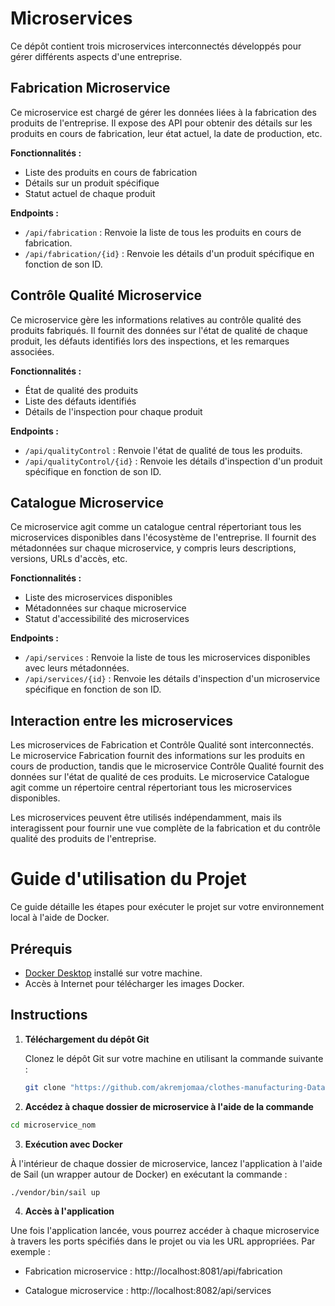 # Microservices

Ce dépôt contient trois microservices interconnectés développés pour gérer différents aspects d'une entreprise.

## Fabrication Microservice

Ce microservice est chargé de gérer les données liées à la fabrication des produits de l'entreprise. Il expose des API pour obtenir des détails sur les produits en cours de fabrication, leur état actuel, la date de production, etc.

**Fonctionnalités :**
- Liste des produits en cours de fabrication
- Détails sur un produit spécifique
- Statut actuel de chaque produit

**Endpoints :**
- `/api/fabrication` : Renvoie la liste de tous les produits en cours de fabrication.
- `/api/fabrication/{id}` : Renvoie les détails d'un produit spécifique en fonction de son ID.

## Contrôle Qualité Microservice

Ce microservice gère les informations relatives au contrôle qualité des produits fabriqués. Il fournit des données sur l'état de qualité de chaque produit, les défauts identifiés lors des inspections, et les remarques associées.

**Fonctionnalités :**
- État de qualité des produits
- Liste des défauts identifiés
- Détails de l'inspection pour chaque produit

**Endpoints :**
- `/api/qualityControl` : Renvoie l'état de qualité de tous les produits.
- `/api/qualityControl/{id}` : Renvoie les détails d'inspection d'un produit spécifique en fonction de son ID.

## Catalogue Microservice

Ce microservice agit comme un catalogue central répertoriant tous les microservices disponibles dans l'écosystème de l'entreprise. Il fournit des métadonnées sur chaque microservice, y compris leurs descriptions, versions, URLs d'accès, etc.

**Fonctionnalités :**
- Liste des microservices disponibles
- Métadonnées sur chaque microservice
- Statut d'accessibilité des microservices

**Endpoints :**
- `/api/services` : Renvoie la liste de tous les microservices disponibles avec leurs métadonnées.
- `/api/services/{id}` : Renvoie les détails d'inspection d'un microservice spécifique en fonction de son ID.

## Interaction entre les microservices

Les microservices de Fabrication et Contrôle Qualité sont interconnectés. Le microservice Fabrication fournit des informations sur les produits en cours de production, tandis que le microservice Contrôle Qualité fournit des données sur l'état de qualité de ces produits. Le microservice Catalogue agit comme un répertoire central répertoriant tous les microservices disponibles.

Les microservices peuvent être utilisés indépendamment, mais ils interagissent pour fournir une vue complète de la fabrication et du contrôle qualité des produits de l'entreprise.

# Guide d'utilisation du Projet

Ce guide détaille les étapes pour exécuter le projet sur votre environnement local à l'aide de Docker.

## Prérequis

- [Docker Desktop](https://www.docker.com/products/docker-desktop) installé sur votre machine.
- Accès à Internet pour télécharger les images Docker.

## Instructions

1. **Téléchargement du dépôt Git**

   Clonez le dépôt Git sur votre machine en utilisant la commande suivante :

   ```bash
   git clone "https://github.com/akremjomaa/clothes-manufacturing-Data-Mesh-Governance.git"


 2. **Accédez à chaque dossier de microservice à l'aide de la commande**

  ```bash
  cd microservice_nom
```

3. **Exécution avec Docker**

À l'intérieur de chaque dossier de microservice, lancez l'application à l'aide de Sail (un wrapper autour de Docker) en exécutant la commande :

```bash
./vendor/bin/sail up
```

  4. **Accès à l'application**

Une fois l'application lancée, vous pourrez accéder à chaque microservice à travers les ports spécifiés dans le projet ou via les URL appropriées. Par exemple :

- Fabrication microservice : http://localhost:8081/api/fabrication

- Catalogue microservice : http://localhost:8082/api/services
